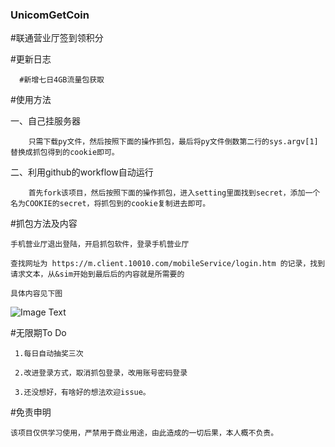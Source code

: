### UnicomGetCoin


#联通营业厅签到领积分


   #更新日志
   
      #新增七日4GB流量包获取


#使用方法

  一、自己挂服务器

        只需下载py文件，然后按照下面的操作抓包，最后将py文件倒数第二行的sys.argv[1]替换成抓包得到的cookie即可。
  
  二、利用github的workflow自动运行

        首先fork该项目，然后按照下面的操作抓包，进入setting里面找到secret，添加一个名为COOKIE的secret，将抓包到的cookie复制进去即可。
  
 
 #抓包方法及内容
    
    手机营业厅退出登陆，开启抓包软件，登录手机营业厅
    
    查找网址为 https://m.client.10010.com/mobileService/login.htm 的记录，找到请求文本，从&sim开始到最后后的内容就是所需要的
    
    具体内容见下图
    
   ![Image Text](https://github.com/QiuYueBaiJXW/UnicomGetCoin/blob/master/Photo/A86CC0F6-E719-47C2-9087-AA428FC88C00.jpeg?raw=true)
  
  
  
 #无限期To Do
 
     1.每日自动抽奖三次
     
     2.改进登录方式，取消抓包登录，改用账号密码登录
     
     3.还没想好，有啥好的想法欢迎issue。

    
  #免责申明
    
    该项目仅供学习使用，严禁用于商业用途，由此造成的一切后果，本人概不负责。
    
